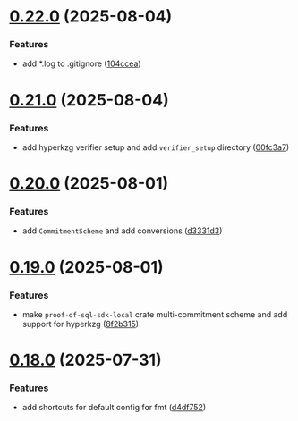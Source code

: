 # [0.22.0](https://github.com/spaceandtimefdn/sxt-proof-of-sql-sdk/compare/v0.21.0...v0.22.0) (2025-08-04)


### Features

* add *.log to .gitignore ([104ccea](https://github.com/spaceandtimefdn/sxt-proof-of-sql-sdk/commit/104cceae9d8a6882d6fcfd0c6c79753d9710650d))



# [0.21.0](https://github.com/spaceandtimefdn/sxt-proof-of-sql-sdk/compare/v0.20.0...v0.21.0) (2025-08-04)


### Features

* add hyperkzg verifier setup and add `verifier_setup` directory ([00fc3a7](https://github.com/spaceandtimefdn/sxt-proof-of-sql-sdk/commit/00fc3a72d76b44128853815b7413f713e24186c4))



# [0.20.0](https://github.com/spaceandtimefdn/sxt-proof-of-sql-sdk/compare/v0.19.0...v0.20.0) (2025-08-01)


### Features

* add `CommitmentScheme` and add conversions ([d3331d3](https://github.com/spaceandtimefdn/sxt-proof-of-sql-sdk/commit/d3331d323abaea5557668b5346d9287e25d20b6c))



# [0.19.0](https://github.com/spaceandtimefdn/sxt-proof-of-sql-sdk/compare/v0.18.0...v0.19.0) (2025-08-01)


### Features

* make `proof-of-sql-sdk-local` crate multi-commitment scheme and add support for hyperkzg ([8f2b315](https://github.com/spaceandtimefdn/sxt-proof-of-sql-sdk/commit/8f2b315a1f08186932010545de37e22dc41ea2f6))



# [0.18.0](https://github.com/spaceandtimefdn/sxt-proof-of-sql-sdk/compare/v0.17.3...v0.18.0) (2025-07-31)


### Features

* add shortcuts for default config for fmt ([d4df752](https://github.com/spaceandtimefdn/sxt-proof-of-sql-sdk/commit/d4df752dea71e8860a1919f74a42f7b7d4d96015))



